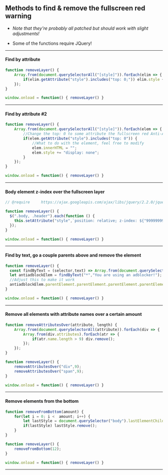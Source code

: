 ## Methods to find & remove the fullscreen red warning

* *Note that they're probably all patched but should work with slight adjustments!*

* Some of the functions require JQuery!

---

#### Find by attribute
	
```js
function removeLayer() {
	Array.from(document.querySelectorAll("[style]")).forEach(elim => {
		if(elim.getAttribute("style").includes("top: 0;")) elim.style += "top: -1px"; 
	}); 
}

window.onload = function() { removeLayer() } 
```

---

#### Find by attribute #2
```js
function removeLayer() {
	Array.from(document.querySelectorAll("[style]")).forEach(elem => {
		//Change the top: 0 to some attribute the fullscreen red Anti-Adblock has, then it works
		if(elem.getAttribute("style").includes("top: 0")) {
			//What to do with the element, feel free to modify
			elem.innerHTML = ""; 
			elem.style += "display: none"; 
		}
	});
}

window.onload = function() { removeLayer() } 
```

---

#### Body element z-index over the fullscreen layer
```js
// @require     https://ajax.googleapis.com/ajax/libs/jquery/2.2.0/jquery.js

function removeLayer() {
  $(".body, .header").each(function () {
    this.setAttribute("style",`position: relative; z-index: ${"99999999999999999999999999999999999999999999999999999999999999999".repeat(69420)}`);
  });
}

window.onload = function() { removeLayer() } 
```

---

#### Find by text, go a couple parents above and remove the element
```js
function removeLayer() {
  const findByText = (selector,text) => Array.from(document.querySelectorAll(selector)).find(el => el.textContent === text);
  let antiadblockElem = findByText("*","You are using an adblocker!");
  //Adjust this to make it work
  antiadblockElem.parentElement.parentElement.parentElement.parentElement.parentElement.innerHTML = "";
}

window.onload = function() { removeLayer() } 
```

---

#### Remove all elements with attribute names over a certain amount
```js
function removeAttributesOver(attribute, length) {
    Array.from(document.querySelectorAll(attribute)).forEach(div => {
        Array.from(div.attributes).forEach(atr => {
            if(atr.name.length > 9) div.remove();
        });
    });
}

function removeLayer() { 
    removeAttributesOver("div",9);
    removeAttributesOver("span",9);
}

window.onload = function() { removeLayer() } 
```

---

#### Remove elements from the bottom
```js
function removeFromBottom(amount) {
    for(let i = 0; i <  amount; i++) { 
        let lastStyle = document.querySelector("body").lastElementChild;
        if(lastStyle) lastStyle.remove();
    }
}

function removeLayer() { 
    removeFromBottom(12);
}

window.onload = function() { removeLayer() } 
```

---

